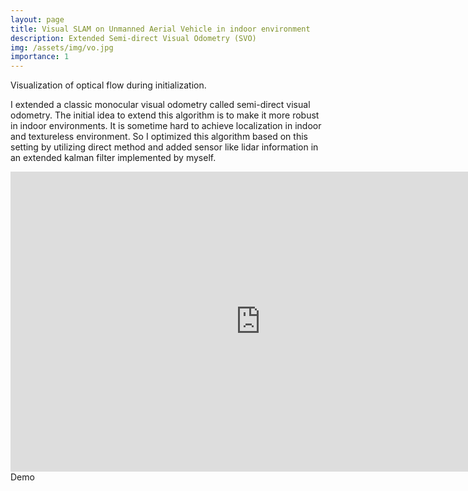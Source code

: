 ```yaml
---
layout: page
title: Visual SLAM on Unmanned Aerial Vehicle in indoor environment
description: Extended Semi-direct Visual Odometry (SVO)
img: /assets/img/vo.jpg
importance: 1
---
```


<div class="row">
    <div class="col-sm mt-3 mt-md-0">
        <img class="img-fluid rounded mx-auto d-block" src="{{ '/assets/img/optical_flow.jpg' | relative_url }}" alt="" title="example image"/>
    </div>
</div>
<div class="caption">
    Visualization of optical flow during initialization.
</div>

I extended a classic monocular visual odometry called semi-direct visual odometry. The initial idea to extend this algorithm is to make it more robust in indoor environments. It is sometime hard to achieve localization in indoor and textureless environment. So I optimized this algorithm based on this setting by utilizing direct method and added sensor like lidar information in an extended kalman filter implemented by myself. 


<div class="row center">
    <div style="text-aligh:center;">
        <!-- <iframe width="800" height="480" src="http://www.youtube.com/embed/hWU_P3U6o9g?rel=0"  frameborder="0" ></iframe> -->
        <iframe src="https://www.youtube.com/embed/hWU_P3U6o9g" width="800" height="480" frameborder="0" allowfullscreen="allowfullscreen"></iframe>
    </div>
</div>
<!-- <div class="row center">
    <div style="text-aligh:center;">
    <class="ytp-menuitem" target="_blank" role="menuitem" href="https://support.google.com/youtube/?p=report_playback"><div class="ytp-menuitem-icon"></div>
    </div>
</div> -->
<div class="caption">
    Demo
</div>